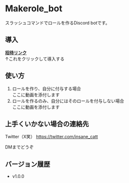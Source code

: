 # Makerole_bot
 スラッシュコマンドでロールを作るDiscord botです。

## 導入
**[招待リンク](https://discord.com/oauth2/authorize?client_id=1230900199698726975)** <br>
↑これをクリックして導入する

## 使い方
1. ロールを作り、自分に付与する場合<br>
ここに動画を添付します
1. ロールを作るのみ、自分にはそのロールを付与しない場合<br>
ここに動画を添付します

## 上手くいかない場合の連絡先
Twitter（X笑）
https://twitter.com/insane_catt

DMまでどうぞ

## バージョン履歴
- v1.0.0